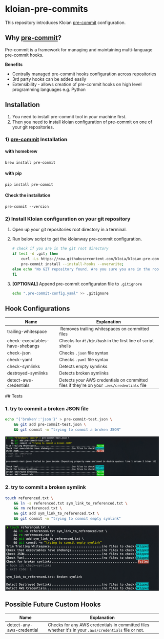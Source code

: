 # kloian-pre-commits
This repository introduces Kloian [pre-commit](https://github.com/pre-commit/pre-commit) configuration. 

## Why [pre-commit](https://pre-commit.com/)?

Pre-commit is a framework for managing and maintaining multi-language pre-commit hooks.

**Benefits**
- Centrally managed pre-commit hooks configuration across repositories
- 3rd party hooks can be added easily
- Extensibility - allows creation of pre-commit hooks on high level programming languages e.g. Python
## Installation
1. You need to install pre-commit tool in your machine first. 
2. Then you need to install kloian configuration of pre-commit on one of your git repositories. 

### 1) [pre-commit](https://pre-commit.com/) Installation


#### with homebrew
`brew install pre-commit`

#### with pip

`pip install pre-commit`


#### Check the installation

`pre-commit --version`

### 2) Install Kloian configuration on your git repository

1. Open up your git repositories root directory in a terminal.

2. Run below script to get the kloianway pre-commit configuration.
    ```bash
    # check if you are in the git root directory 
    if test -d .git; then 
        curl -Ls https://raw.githubusercontent.com/kloia/kloian-pre-commits/main/.pre-commit-config.yaml --output .pre-commit-config.yaml;
        pre-commit install --install-hooks --overwrite; 
    else echo "No GIT repository found. Are you sure you are in the root .git directory?"; 
    fi
    ```
3. **[OPTIONAL]** Append pre-commit configuraton file to `.gitignore`
    ```bash
    echo ".pre-commit-config.yaml" >> .gitignore
    ```

## Hook Configurations
| Name | Explanation | 
|--|--| 
| trailing-whitespace | Removes trailing whitespaces on committed files| 
| check-executables-have-shebangs | Checks for `#!/bin/bash` in the first line of script shells| 
| check-json | Checks `.json` file syntax | 
| check-yaml | Checks `.yaml` file syntax | 
| check-symlinks | Detects empty symlinks | 
| destroyed-symlinks | Detects broken symlinks | 
| detect-aws-credentials | Detects _your_ AWS credentials on committed files if they're on your `.aws/credentials` file | 

## Tests
### 1. try to commit a broken JSON file

```bash
echo "{'broken':'json'}" > pre-commit-test.json \
    && git add pre-commit-test.json \
    && git commit -m "trying to commit a broken JSON"
```
![](assets/broken_json_commit_output.png)

### 2. try to commit a  broken symlink
```bash
touch referenced.txt \
    && ln -s referenced.txt sym_link_to_referenced.txt \
    && rm referenced.txt \
    && git add sym_link_to_referenced.txt \
    && git commit -m "trying to commit empty symlink"
```
![](assets/broken_symlink_commit_output.png)

## Possible Future Custom Hooks
|Name|Explanation|
|--|--|
|detect-any-aws-credential|Checks for any AWS credentials in committed files whether it's in your `.aws/credentials` file or not. |